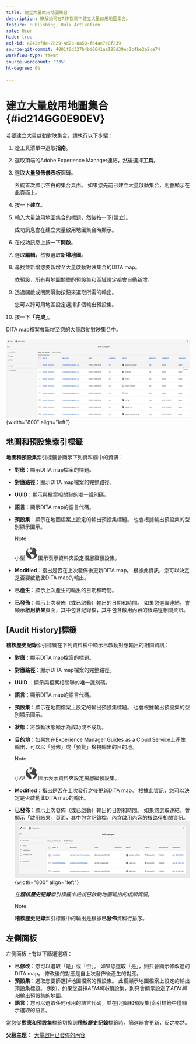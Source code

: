 ```yaml
---
title: 建立大量啟用地圖集合
description: 瞭解如何在AEM指南中建立大量啟用地圖集合。
feature: Publishing, Bulk Activation
role: User
hide: true
exl-id: a242efde-2b29-4d2b-8a50-fd4ae7e8f239
source-git-commit: 4801f0d327b4bd0641aa195d39ec2c4be2a2ce74
workflow-type: tm+mt
source-wordcount: '735'
ht-degree: 0%

---
```


# 建立大量啟用地圖集合 {#id214GG0E90EV}

若要建立大量啟動對映集合，請執行以下步驟：

1. 從工具清單中選取&#x200B;**指南**。

1. 選取頂端的Adobe Experience Manager連結，然後選擇&#x200B;**工具**。

1. 選取&#x200B;**大量發佈儀表板**&#x200B;圖磚。

   系統首次顯示空白的集合頁面。 如果您先前已建立大量啟動集合，則會顯示在此頁面上。

1. 按一下&#x200B;**建立**。

1. 輸入大量啟用地圖集合的標題，然後按一下[建立]。**&#x200B;**

   成功訊息會在建立大量啟用地圖集合時顯示。

1. 在成功訊息上按一下&#x200B;**開啟**。

1. 選取&#x200B;**編輯**，然後選取&#x200B;**新增地圖**。

1. 尋找並新增您要新增至大量啟動對映集合的DITA map。

   依預設，所有與地圖關聯的預設集和區域設定都會自動新增。

1. 透過開啟或關閉滑動按鈕來選取所需的輸出。

   您可以跨可用地區設定選擇多個輸出預設集。

1. 按一下&#x200B;**「完成」**。

DITA map檔案會新增至您的大量啟動對映集合中。

![已建立大量啟動集合](images/bulk-activation-collection-created.png){width="800" align="left"}

## 地圖和預設集索引標籤

**地圖和預設集**&#x200B;索引標籤會顯示下列資料欄中的資訊：

- **對應**：顯示DITA map檔案的標題。
- **對應路徑**：顯示DITA map檔案的完整路徑。

- **UUID**：顯示與檔案相關聯的唯一識別碼。

- **語言**：顯示DITA map的語言代碼。
- **預設集**：顯示在地圖檔案上設定的輸出預設集標題。 也會根據輸出預設集的型別顯示圖示。

  >[!NOTE]
  >
  > 小型![](images/global-preset-icon.svg)圖示表示資料夾設定檔層級預設集。

- **Modified**：指出是否在上次發佈後更新DITA map。 根據此資訊，您可以決定是否要啟動此DITA map的輸出。
- **已產生**：顯示上次產生的輸出的日期和時間。
- **已發佈**：顯示上次發佈（或已啟動）輸出的日期和時間。 如果您選取連結，會顯示&#x200B;**啟用結果**&#x200B;頁面，其中包含記錄檔，其中包含啟用內容的根路徑相關資訊。

## [Audit History]標籤

**稽核歷史記錄**&#x200B;索引標籤在下列資料欄中顯示已啟動對應輸出的相關資訊：
- **對應**：顯示DITA map檔案的標題。
- **對應路徑**：顯示DITA map檔案的完整路徑。
- **UUID** ：顯示與檔案相關聯的唯一識別碼。
- **語言**：顯示DITA map的語言代碼。
- **預設集**：顯示在地圖檔案上設定的輸出預設集標題。 也會根據輸出預設集的型別顯示圖示。
- **狀態**：將啟動狀態顯示為成功或不成功。
- **目的地**：如果您在Experience Manager Guides as a Cloud Service上產生輸出，可以以「發佈」或「預覽」檢視輸出的目的地。

  >[!NOTE]
  >
  > 小型![](images/global-preset-icon.svg)圖示表示資料夾設定檔層級預設集。

- **Modified**：指出是否在上次發行之後更新DITA map。 根據此資訊，您可以決定是否啟動此DITA map的輸出。
- **已發佈**：顯示上次發佈（或已啟動）輸出的日期和時間。 如果您選取連結，會顯示「啟用結果」頁面，其中包含記錄檔，內含啟用內容的根路徑相關資訊。
  ![已建立大量啟動集合稽核歷程記錄標籤](images/bulk-collection-audit-history.png){width="800" align="left"}

  *在&#x200B;**稽核歷史記錄**&#x200B;索引標籤中檢視已啟動地圖輸出的相關資訊。*


  >[!NOTE]
  >
  > **稽核歷史記錄**&#x200B;索引標籤中的輸出是根據&#x200B;**已發佈**&#x200B;資料行排序。



## 左側面板

左側面板上有以下篩選選項：

- **已修改**：您可以選取「是」或「否」。 如果您選取「是」，則只會顯示修改過的DITA map。 修改後的對應是自上次發佈後產生的對應。
- **預設集**：選取您要篩選掉地圖檔案的預設集。 此欄顯示地圖檔案上設定的輸出預設集標題。 例如，如果您選擇&#x200B;*AEM網站*&#x200B;預設集，則只會顯示設定了&#x200B;*AEM網站*&#x200B;輸出預設集的地圖。
- **語言**：您可以選取任何可用的語言代碼，並在[地圖和預設集]索引標籤中僅顯示選取的語言。

當您從&#x200B;**對應和預設集**&#x200B;標籤切換到&#x200B;**稽核歷史記錄**&#x200B;標籤時，篩選器會更新，反之亦然。

**父級主題： &#x200B;** [大量啟用已發佈的內容](conf-bulk-activation.md)
